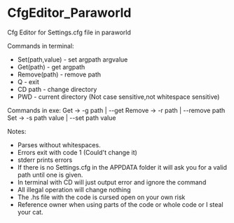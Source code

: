 # CfgEditor_Paraworld
Cfg Editor for Settings.cfg file in paraworld



Commands in terminal:
* Set(path,value) - set argpath argvalue
* Get(path) - get argpath
* Remove(path) - remove path
* Q - exit
* CD path - change directory
* PWD - current directory
(Not case sensitive,not whitespace sensitive)

Commands in exe:
Get -> -g path | --get
Remove -> -r path | --remove path
Set -> -s path value | --set path value

Notes:
* Parses without whitespaces.
* Errors exit with code 1 (Could't change it)
* stderr prints errors
* If there is no Settings.cfg in the APPDATA folder it will ask you for a valid path
  until one is given.
* In terminal with CD will just output error and ignore the command
* All illegal operation will change nothing
* The .hs file with the code is cursed open on your own risk
* Reference owner when using parts of the code or whole code or I steal your cat.
